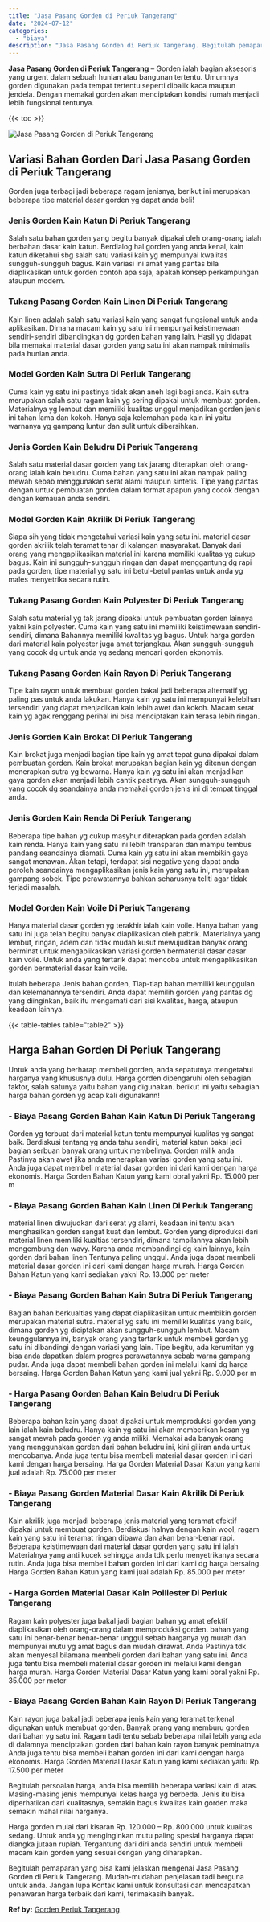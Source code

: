 ```yaml
---
title: "Jasa Pasang Gorden di Periuk Tangerang"
date: "2024-07-12"
categories: 
  - "biaya"
description: "Jasa Pasang Gorden di Periuk Tangerang. Begitulah pemaparan yang bisa kami jelaskan mengenai Jasa Pasang Gorden di Periuk Tangerang. Mudah-mudahan penjelasan..."
---
```


**Jasa Pasang Gorden di Periuk Tangerang** – Gorden ialah bagian aksesoris yang urgent dalam sebuah hunian atau bangunan tertentu. Umumnya gorden digunakan pada tempat tertentu seperti dibalik kaca maupun jendela. Dengan memakai gorden akan menciptakan kondisi rumah menjadi lebih fungsional tentunya.

{{< toc >}}

![Jasa Pasang Gorden di Periuk Tangerang](/images/pasang-gorden-murah07.png)

## Variasi Bahan Gorden Dari Jasa Pasang Gorden di Periuk Tangerang

Gorden juga terbagi jadi beberapa ragam jenisnya, berikut ini merupakan beberapa tipe material dasar gorden yg dapat anda beli!

### Jenis Gorden Kain Katun Di Periuk Tangerang

Salah satu bahan gorden yang begitu banyak dipakai oleh orang-orang ialah berbahan dasar kain katun. Berdialog hal gorden yang anda kenal, kain katun diketahui sbg salah satu variasi kain yg mempunyai kwalitas sungguh-sungguh bagus. Kain variasi ini amat yang pantas bila diaplikasikan untuk gorden contoh apa saja, apakah konsep perkampungan ataupun modern.

### Tukang Pasang Gorden Kain Linen Di Periuk Tangerang

Kain linen adalah salah satu variasi kain yang sangat fungsional untuk anda aplikasikan. Dimana macam kain yg satu ini mempunyai keistimewaan sendiri-sendiri dibandingkan dg gorden bahan yang lain. Hasil yg didapat bila memakai material dasar gorden yang satu ini akan nampak minimalis pada hunian anda.

### Model Gorden Kain Sutra Di Periuk Tangerang

Cuma kain yg satu ini pastinya tidak akan aneh lagi bagi anda. Kain sutra merupakan salah satu ragam kain yg sering dipakai untuk membuat gorden. Materialnya yg lembut dan memiliki kualitas unggul menjadikan gorden jenis ini tahan lama dan kokoh. Hanya saja kelemahan pada kain ini yaitu warnanya yg gampang luntur dan sulit untuk dibersihkan.

### Jenis Gorden Kain Beludru Di Periuk Tangerang

Salah satu material dasar gorden yang tak jarang diterapkan oleh orang-orang ialah kain beludru. Cuma bahan yang satu ini akan nampak paling mewah sebab menggunakan serat alami maupun sintetis. Tipe yang pantas dengan untuk pembuatan gorden dalam format apapun yang cocok dengan dengan kemauan anda sendiri.

### Model Gorden Kain Akrilik Di Periuk Tangerang

Siapa sih yang tidak mengetahui variasi kain yang satu ini. material dasar gorden akrilik telah teramat tenar di kalangan masyarakat. Banyak dari orang yang mengaplikasikan material ini karena memiliki kualitas yg cukup bagus. Kain ini sungguh-sungguh ringan dan dapat menggantung dg rapi pada gorden, tipe material yg satu ini betul-betul pantas untuk anda yg males menyetrika secara rutin.

### Tukang Pasang Gorden Kain Polyester Di Periuk Tangerang

Salah satu material yg tak jarang dipakai untuk pembuatan gorden lainnya yakni kain polyester. Cuma kain yang satu ini memiliki keistimewaan sendiri-sendiri, dimana Bahannya memiliki kwalitas yg bagus. Untuk harga gorden dari material kain polyester juga amat terjangkau. Akan sungguh-sungguh yang cocok dg untuk anda yg sedang mencari gorden ekonomis.

### Tukang Pasang Gorden Kain Rayon Di Periuk Tangerang

Tipe kain rayon untuk membuat gorden bakal jadi beberapa alternatif yg paling pas untuk anda lakukan. Hanya kain yg satu ini mempunyai kelebihan tersendiri yang dapat menjadikan kain lebih awet dan kokoh. Macam serat kain yg agak renggang perihal ini bisa menciptakan kain terasa lebih ringan.

### Jenis Gorden Kain Brokat Di Periuk Tangerang

Kain brokat juga menjadi bagian tipe kain yg amat tepat guna dipakai dalam pembuatan gorden. Kain brokat merupakan bagian kain yg ditenun dengan menerapkan sutra yg bewarna. Hanya kain yg satu ini akan menjadikan gaya gorden akan menjadi lebih cantik pastinya. Akan sungguh-sungguh yang cocok dg seandainya anda memakai gorden jenis ini di tempat tinggal anda.

### Jenis Gorden Kain Renda Di Periuk Tangerang

Beberapa tipe bahan yg cukup masyhur diterapkan pada gorden adalah kain renda. Hanya kain yang satu ini lebih transparan dan mampu tembus pandang seandainya diamati. Cuma kain yg satu ini akan membikin gaya sangat menawan. Akan tetapi, terdapat sisi negative yang dapat anda peroleh seandainya mengaplikasikan jenis kain yang satu ini, merupakan gampang sobek. Tipe perawatannya bahkan seharusnya teliti agar tidak terjadi masalah.

### Model Gorden Kain Voile Di Periuk Tangerang

Hanya material dasar gorden yg terakhir ialah kain voile. Hanya bahan yang satu ini juga telah begitu banyak diaplikasikan oleh pabrik. Materialnya yang lembut, ringan, adem dan tidak mudah kusut mewujudkan banyak orang berminat untuk mengaplikasikan variasi gorden bermaterial dasar dasar kain voile. Untuk anda yang tertarik dapat mencoba untuk mengaplikasikan gorden bermaterial dasar kain voile.

Itulah beberapa Jenis bahan gorden, Tiap-tiap bahan memiliki keunggulan dan kelemahannya tersendiri. Anda dapat memilih gorden yang pantas dg yang diinginkan, baik itu mengamati dari sisi kwalitas, harga, ataupun keadaan lainnya.

{{< table-tables table="table2" >}}

## Harga Bahan Gorden Di Periuk Tangerang

Untuk anda yang berharap membeli gorden, anda sepatutnya mengetahui harganya yang khususnya dulu. Harga gorden dipengaruhi oleh sebagian faktor, salah satunya yaitu bahan yang digunakan. berikut ini yaitu sebagian harga bahan gorden yg acap kali digunakann!

### \- Biaya Pasang Gorden Bahan Kain Katun Di Periuk Tangerang

Gorden yg terbuat dari material katun tentu mempunyai kualitas yg sangat baik. Berdiskusi tentang yg anda tahu sendiri, material katun bakal jadi bagian serbuan banyak orang untuk membelinya. Gorden milik anda Pastinya akan awet jika anda menerapkan variasi gorden yang satu ini. Anda juga dapat membeli material dasar gorden ini dari kami dengan harga ekonomis. Harga Gorden Bahan Katun yang kami obral yakni Rp. 15.000 per m

### \- Biaya Pasang Gorden Bahan Kain Linen Di Periuk Tangerang

material linen diwujudkan dari serat yg alami, keadaan ini tentu akan menghasilkan gorden sangat kuat dan lembut. Gorden yang diproduksi dari material linen memiliki kualtias tersendiri, dimana tampilannya akan lebih mengembung dan wavy. Karena anda membandingi dg kain lainnya, kain gorden dari bahan linen Tentunya paling unggul. Anda juga dapat membeli material dasar gorden ini dari kami dengan harga murah. Harga Gorden Bahan Katun yang kami sediakan yakni Rp. 13.000 per meter

### \- Biaya Pasang Gorden Bahan Kain Sutra Di Periuk Tangerang

Bagian bahan berkualtias yang dapat diaplikasikan untuk membikin gorden merupakan material sutra. material yg satu ini memiliki kualitas yang baik, dimana gorden yg diciptakan akan sungguh-sungguh lembut. Macam keunggulannya ini, banyak orang yang tertarik untuk membeli gorden yg satu ini dibandingi dengan variasi yang lain. Tipe begitu, ada kerumitan yg bisa anda dapatkan dalam progres perawatannya sebab warna gampang pudar. Anda juga dapat membeli bahan gorden ini melalui kami dg harga bersaing. Harga Gorden Bahan Katun yang kami jual yakni Rp. 9.000 per m

### \- Harga Pasang Gorden Bahan Kain Beludru Di Periuk Tangerang

Beberapa bahan kain yang dapat dipakai untuk memproduksi gorden yang lain ialah kain beludru. Hanya kain yg satu ini akan memberikan kesan yg sangat mewah pada gorden yg anda miliki. Memakai ada banyak orang yang menggunakan gorden dari bahan beludru ini, kini giliran anda untuk mencobanya. Anda juga tentu bisa membeli material dasar gorden ini dari kami dengan harga bersaing. Harga Gorden Material Dasar Katun yang kami jual adalah Rp. 75.000 per meter

### \- Biaya Pasang Gorden Material Dasar Kain Akrilik Di Periuk Tangerang

Kain akrilik juga menjadi beberapa jenis material yang teramat efektif dipakai untuk membuat gorden. Berdiskusi halnya dengan kain wool, ragam kain yang satu ini teramat ringan dibawa dan akan benar-benar rapi. Beberapa keistimewaan dari material dasar gorden yang satu ini ialah Materialnya yang anti kucek sehingga anda tdk perlu menyetrikanya secara rutin. Anda juga bisa membeli bahan gorden ini dari kami dg harga bersaing. Harga Gorden Bahan Katun yang kami jual adalah Rp. 85.000 per meter

### \- Harga Gorden Material Dasar Kain Poiliester Di Periuk Tangerang

Ragam kain polyester juga bakal jadi bagian bahan yg amat efektif diaplikasikan oleh orang-orang dalam memproduksi gorden. bahan yang satu ini benar-benar benar-benar unggul sebab harganya yg murah dan mempunyai mutu yg amat bagus dan mudah dirawat. Anda Pastinya tdk akan menyesal bilamana membeli gorden dari bahan yang satu ini. Anda juga tentu bisa membeli material dasar gorden ini melalui kami dengan harga murah. Harga Gorden Material Dasar Katun yang kami obral yakni Rp. 35.000 per meter

### \- Biaya Pasang Gorden Bahan Kain Rayon Di Periuk Tangerang

Kain rayon juga bakal jadi beberapa jenis kain yang teramat terkenal digunakan untuk membuat gorden. Banyak orang yang memburu gorden dari bahan yg satu ini. Ragam tadi tentu sebab beberapa nilai lebih yang ada di dalamnya menciptakan gorden dari bahan kain rayon banyak peminatnya. Anda juga tentu bisa membeli bahan gorden ini dari kami dengan harga ekonomis. Harga Gorden Material Dasar Katun yang kami sediakan yaitu Rp. 17.500 per meter

Begitulah persoalan harga, anda bisa memilih beberapa variasi kain di atas. Masing-masing jenis mempunyai kelas harga yg berbeda. Jenis itu bisa diperhatikan dari kualitasnya, semakin bagus kwalitas kain gorden maka semakin mahal nilai harganya.

Harga gorden mulai dari kisaran Rp. 120.000 – Rp. 800.000 untuk kualitas sedang. Untuk anda yg menginginkan mutu paling spesial harganya dapat diangka jutaan rupiah. Tergantung dari diri anda sendiri untuk membeli macam kain gorden yang sesuai dengan yang diharapkan.

Begitulah pemaparan yang bisa kami jelaskan mengenai Jasa Pasang Gorden di Periuk Tangerang. Mudah-mudahan penjelasan tadi berguna untuk anda. Jangan lupa Kontak kami untuk konsultasi dan mendapatkan penawaran harga terbaik dari kami, terimakasih banyak.

**Ref by:**  [Gorden  Periuk Tangerang](https://id.wikipedia.org/wiki/Gorden)
